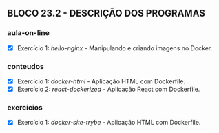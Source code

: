 ## BLOCO 23.2 - DESCRIÇÃO DOS PROGRAMAS

### aula-on-line
- [x] Exercício 1: _hello-nginx_ - Manipulando e criando imagens no Docker.

### conteudos
- [x] Exercício 1: _docker-html_ - Aplicação HTML com Dockerfile.
- [x] Exercício 2: _react-dockerized_ - Aplicação React com Dockerfile.

### exercicios
- [x] Exercício 1: _docker-site-trybe_ - Aplicação HTML com Dockerfile.

